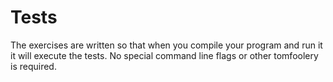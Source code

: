 # Tests

The exercises are written so that when you compile your program and run it it will execute the tests.  No special command line flags or other tomfoolery is required.
